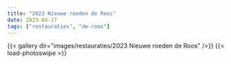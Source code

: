 ```yaml
---
title: "2023 Nieuwe roeden de Roos"
date: 2023-04-17
tags: ["restauraties", "de-roos"]
---
```


{{< gallery dir="images/restauraties/2023 Nieuwe roeden de Roos" />}}
{{< load-photoswipe >}}